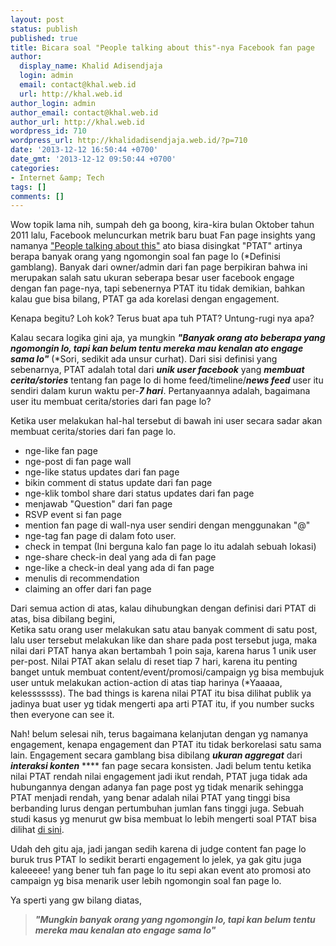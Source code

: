 ```yaml
---
layout: post
status: publish
published: true
title: Bicara soal "People talking about this"-nya Facebook fan page
author:
  display_name: Khalid Adisendjaja
  login: admin
  email: contact@khal.web.id
  url: http://khal.web.id
author_login: admin
author_email: contact@khal.web.id
author_url: http://khal.web.id
wordpress_id: 710
wordpress_url: http://khalidadisendjaja.web.id/?p=710
date: '2013-12-12 16:50:44 +0700'
date_gmt: '2013-12-12 09:50:44 +0700'
categories:
- Internet &amp; Tech
tags: []
comments: []
---
```

Wow topik lama nih, sumpah deh ga boong, kira-kira bulan Oktober tahun 2011 lalu, Facebook meluncurkan metrik baru buat Fan page insights yang namanya ["People talking about this"](https://developers.facebook.com/blog/post/573/) ato biasa disingkat "PTAT" artinya berapa banyak orang yang ngomongin soal fan page lo (\*Definisi gamblang). Banyak dari owner/admin dari fan page berpikiran bahwa ini merupakan salah satu ukuran seberapa besar user facebook engage dengan fan page-nya, tapi sebenernya PTAT itu tidak demikian, bahkan kalau gue bisa bilang, PTAT ga ada korelasi dengan engagement.

Kenapa begitu? Loh kok? Terus buat apa tuh PTAT? Untung-rugi nya apa?

Kalau secara logika gini aja, ya mungkin **_"Banyak orang ato beberapa yang ngomongin lo, tapi kan belum tentu mereka mau kenalan ato engage sama lo"_** (\*Sori, sedikit ada unsur curhat). Dari sisi definisi yang sebenarnya, PTAT adalah total dari _**unik user facebook**_ yang _**membuat**_ _**cerita/stories**_ tentang fan page lo di home feed/timeline/_**news feed**_ user itu sendiri dalam kurun waktu per-_**7 hari**_. Pertanyaannya adalah, bagaimana user itu membuat cerita/stories dari fan page lo?

Ketika user melakukan hal-hal tersebut di bawah ini user secara sadar akan membuat cerita/stories dari fan page lo.

- nge-like fan page
- nge-post di fan page wall
- nge-like status updates dari fan page
- bikin comment di status update dari fan page
- nge-klik tombol share dari status updates dari fan page
- menjawab "Question" dari fan page
- RSVP event si fan page
- mention fan page di wall-nya user sendiri dengan menggunakan "@"
- nge-tag fan page di dalam foto user.
- check in tempat (Ini berguna kalo fan page lo itu adalah sebuah lokasi)
- nge-share check-in deal yang ada di fan page
- nge-like a check-in deal yang ada di fan page
- menulis di recommendation
- claiming an offer dari fan page

Dari semua action di atas, kalau dihubungkan dengan definisi dari PTAT di atas, bisa dibilang begini,  
 Ketika satu orang user melakukan satu atau banyak comment di satu post, lalu user tersebut melakukan like dan share pada post tersebut juga, maka nilai dari PTAT hanya akan bertambah 1 poin saja, karena harus 1 unik user per-post. Nilai PTAT akan selalu di reset tiap 7 hari, karena itu penting banget untuk membuat content/event/promosi/campaign yg bisa membujuk user untuk melakukan action-action di atas tiap harinya (\*Yaaaaa, kelesssssss). The bad things is karena nilai PTAT itu bisa dilihat publik ya jadinya buat user yg tidak mengerti apa arti PTAT itu, if you number sucks then everyone can see it.

Nah! belum selesai nih, terus bagaimana kelanjutan dengan yg namanya engagement, kenapa engagement dan PTAT itu tidak berkorelasi satu sama lain. Engagement secara gamblang bisa dibilang _**ukuran aggregat**_ dari _**interaksi konten**_ **** fan page secara konsisten. Jadi belum tentu ketika nilai PTAT rendah nilai engagement jadi ikut rendah, PTAT juga tidak ada hubungannya dengan adanya fan page post yg tidak menarik sehingga PTAT menjadi rendah, yang benar adalah nilai PTAT yang tinggi bisa berbanding lurus dengan pertumbuhan jumlan fans tinggi juga. Sebuah studi kasus yg menurut gw bisa membuat lo lebih mengerti soal PTAT bisa dilihat [di sini](http://simplymeasured.com/blog/2013/05/16/why-ptat-doesnt-correlate-with-engagement-on-facebook/).

Udah deh gitu aja, jadi jangan sedih karena di judge content fan page lo buruk trus PTAT lo sedikit berarti engagement lo jelek, ya gak gitu juga kaleeeee! yang bener tuh fan page lo itu sepi akan event ato promosi ato campaign yg bisa menarik user lebih ngomongin soal fan page lo.

Ya sperti yang gw bilang diatas,

> **_"Mungkin banyak orang yang ngomongin lo, tapi kan belum tentu mereka mau kenalan ato engage sama lo"_**